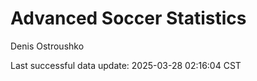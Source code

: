 # Advanced Soccer Statistics
Denis Ostroushko

<!-- gfm -->

Last successful data update: 2025-03-28 02:16:04 CST
